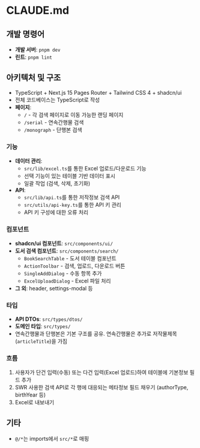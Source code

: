 # CLAUDE.md

## 개발 명령어

- **개발 서버**: `pnpm dev`
- **린트**: `pnpm lint`

## 아키텍처 및 구조

- TypeScript + Next.js 15 Pages Router + Tailwind CSS 4 + shadcn/ui
- 전체 코드베이스는 TypeScript로 작성
- **페이지**:
    - `/` - 각 검색 페이지로 이동 가능한 랜딩 페이지
    - `/serial` - 연속간행물 검색
    - `/monograph` - 단행본 검색

### 기능

- **데이터 관리**:
    - `src/lib/excel.ts`를 통한 Excel 업로드/다운로드 기능
    - 선택 기능이 있는 테이블 기반 데이터 표시
    - 일괄 작업 (검색, 삭제, 초기화)
- **API**:
    - `src/lib/api.ts`를 통한 저작정보 검색 API
    - `src/utils/api-key.ts`를 통한 API 키 관리
    - API 키 구성에 대한 오류 처리

### 컴포넌트

- **shadcn/ui 컴포넌트**: `src/components/ui/`
- **도서 검색 컴포넌트**: `src/components/search/`
    - `BookSearchTable` - 도서 테이블 컴포넌트
    - `ActionToolbar` - 검색, 업로드, 다운로드 버튼
    - `SingleAddDialog` - 수동 항목 추가
    - `ExcelUploadDialog` - Excel 파일 처리
- **그 외**: header, settings-modal 등 

### 타입

- **API DTOs**: `src/types/dtos/`
- **도메인 타입**: `src/types/`
- 연속간행물과 단행본은 기본 구조를 공유. 연속간행물은 추가로 저작물제목(`articleTitle`)을 가짐

### 흐름

1. 사용자가 단건 입력(수동) 또는 다건 입력(Excel 업로드)하여 테이블에 기본정보 필드 추가
2. SWR 사용한 검색 API로 각 행에 대응되는 메타정보 필드 채우기 (authorType, birthYear 등)
3. Excel로 내보내기

## 기타

- `@/*`는 imports에서 `src/*`로 매핑